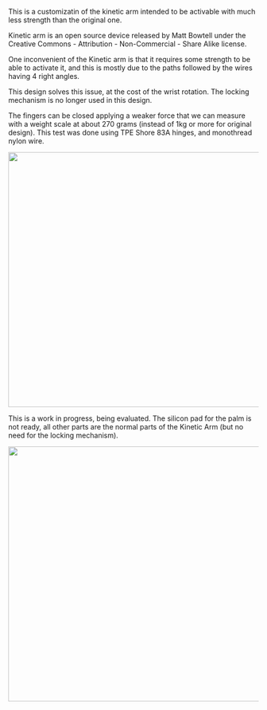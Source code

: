 This is a customizatin of the kinetic arm intended to be activable with much less strength than the original one.

Kinetic arm is an open source device released by Matt Bowtell under the Creative Commons - Attribution - Non-Commercial - Share Alike license.

One inconvenient of the Kinetic arm is that it requires some strength to be able to activate it, and this is mostly due to the paths followed by the wires having 4  right angles.

This design solves this issue, at the cost of the wrist rotation. The locking mechanism is no longer used in this design.

The fingers can be closed applying a weaker force that we can measure with a weight scale at about 270 grams (instead of 1kg or more for original design). This test was done using TPE Shore 83A hinges, and monothread nylon wire.

<img src="https://github.com/user-attachments/assets/73e9ddf5-50ef-433d-9718-2397ed360343" width="512px">

This is a work in progress, being evaluated. The silicon pad for the palm is not ready, all other parts are the normal parts of the Kinetic Arm (but no need for the locking mechanism).

<img src="https://github.com/user-attachments/assets/612ef851-5de5-4205-8399-19bac46167f4" width="512px">
